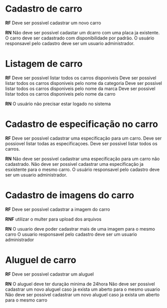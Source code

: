 # Cadastro de carro

**RF**
Deve ser possivel cadastrar um novo carro



**RN**
Não deve ser possivel cadastar um dcarro com uma placa ja existente.
O carro deve ser cadastrado com disponibilidade por padrão.
O usuário responsavel pelo cadastro deve ser um usuario administrador.


# Listagem de carro

**RF**
Deve ser possivel listar todos os carros disponiveis
Deve ser possivel listar todos os carros disponiveis pelo nome da categoria
Deve ser possivel listar todos os carros disponiveis pelo nome da marca
Deve ser possivel listar todos os carros disponiveis pelo nome da carro

**RN**
O usuário não precisar estar logado no sistema


# Cadastro de especificação no carro

**RF**
Deve ser possivel cadastrar uma especificação para um carro.
Deve ser possiovel listar todas as especificaçoes.
Deve ser possivel listar todos os carros.

**RN**
Não deve ser possivel cadastrar uma especificação para um carro não cadastrado.
Não deve ser possivel cadastrar uma especificação ja esxistente para o mesmo carro.
O usuário responsavel pelo cadastro deve ser um usuario administrador.


# Cadastro de imagens do carro

**RF**
Deve ser possivel cadastrar a imagem do carro

**RNF**
utilizar o multer para upload dos arquivos

**RN**
O usuario deve poder cadastrar mais de uma imagem para o mesmo carro
O usuario responsavel pelo cadastro deve ser um usuario administrador


# Aluguel de carro

**RF**
Deve ser possivel cadastrar um aluguel

**RN**
O aluguel deve ter duração minima de 24hora
Não deve ser possivel cadastrar um novo aluguel caso ja exista um aberto para o mesmo usuario
Não deve ser possivel cadastrar um novo aluguel caso ja exista um aberto para o mesmo carro
